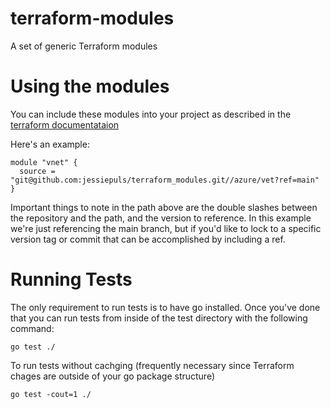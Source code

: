 # terraform-modules

A set of generic Terraform modules

# Using the modules

You can include these modules into your project as described in the [terraform documentataion](https://www.terraform.io/docs/language/modules/sources.html#github)

Here's an example:

```
module "vnet" {
  source = "git@github.com:jessiepuls/terraform_modules.git//azure/vet?ref=main"
}
```

Important things to note in the path above are the double slashes between the repository and the path, and the version to reference. In this example we're just referencing the main branch, but if you'd like to lock to a specific version tag or commit that can be accomplished by including a ref.

# Running Tests

The only requirement to run tests is to have go installed. Once you've done that you can run tests from inside of the test directory with the following command:

```go test ./```

To run tests without cachging (frequently necessary since Terraform chages are outside of your go package structure)

```go test -cout=1 ./```